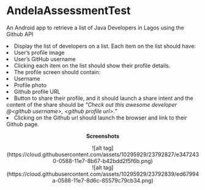 # AndelaAssessmentTest
An Android app to retrieve a list of Java Developers in Lagos using the Github API 
<li>Display the list of developers on a list. Each item on the list should have:</li>
<li>User’s profile image</li>
<li>User’s GitHub username</li>
<li>Clicking each item on the list should show their profile details.</li>
<li>The profile screen should contain:</li>
<li>Username</li>
<li>Profile photo</li>
<li>Github profile URL</li>
<li>Button to share their profile, and it should launch a share intent and the content of the share should be <i>“Check out this awesome developer @&lt;github username&gt;, &lt;github profile url&gt;.”</i> </li>
<li>Clicking on the Github url should launch the browser and link to their Github page.</li>


<b><center>Screenshots</center></b>

<center>![alt tag] (https://cloud.githubusercontent.com/assets/10295929/23792827/e3472430-0588-11e7-8b67-b42bdd2f5f6b.png)</center>

<center>![alt tag] (https://cloud.githubusercontent.com/assets/10295929/23792839/ed67994a-0588-11e7-8d6c-85579c79cb34.png)</center>
